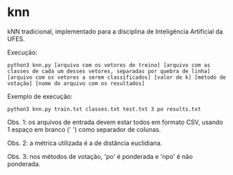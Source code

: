 # knn
kNN tradicional, implementado para a disciplina de Inteligência Artificial da UFES.

Execução:

    python3 knn.py [arquivo com os vetores de treino] [arquivo com as classes de cada um desses vetores, separadas por quebra de linha] [arquivo com os vetores a serem classificados] [valor de k] [método de votação] [nome do arquivo com os resultados]
  
Exemplo de execução:

    python3 knn.py train.txt classes.txt test.txt 3 po results.txt
  
Obs. 1: os arquivos de entrada devem estar todos em formato CSV, usando 1 espaço em branco (' ') como separador de colunas.

Obs. 2: a métrica utilizada é a de distância euclidiana.

Obs. 3: nos métodos de votação, 'po' é ponderada e 'npo' é não ponderada.
